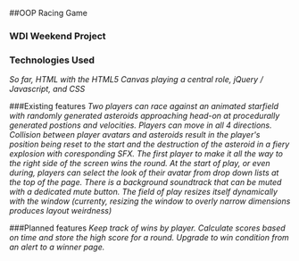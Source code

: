 ##OOP Racing Game
### WDI Weekend Project
### Technologies Used
*So far, HTML with the HTML5 Canvas playing a central role, jQuery / Javascript, and CSS*

###Existing features
*Two players can race against an animated starfield with randomly generated asteroids approaching head-on at procedurally generated postions and velocities. Players can move in all 4 directions. Collision between player avatars and asteroids result in the player's position being reset to the start and the destruction of the asteroid in a fiery explosion with coresponding SFX. The first player to make it all the way to the right side of the screen wins the round. At the start of play, or even during, players can select the look of their avatar from drop down lists at the top of the page. There is a background soundtrack that can be muted with a dedicated mute button. The field of play resizes itself dynamically with the window (currenty, resizing the window to overly narrow dimensions produces layout weirdness)*

###Planned features
*Keep track of wins by player. Calculate scores based on time and store the high score for a round. Upgrade to win condition from an alert to a winner page.*
